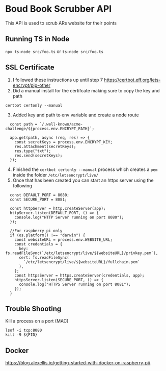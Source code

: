# Boud Book Scrubber API

This API is used to scrub ARs website for their points

## Running TS in Node

`npx ts-node src/foo.ts` or `ts-node src/foo.ts`

## SSL Certificate

1. I followed these instructions up until step 7 https://certbot.eff.org/lets-encrypt/pip-other
2. Did a manual install for the certifcate making sure to copy the key and path

```
certbot certonly --manual

```

3. Added key and path to env variable and create a node route

```
  const path = `/.well-known/acme-challenge/${process.env.ENCRYPT_PATH}`;

  app.get(path, async (req, res) => {
    const secretKeys = process.env.ENCRYPT_KEY;
    res.attachment(secretKeys);
    res.type("txt");
    res.send(secretKeys);
  });
```

4. Finished the `certbot certonly --manual` process which creates a `pem` inside the folder `/etc/letsencrypt/live/`
5. Once that has been created you can start an https server using the following

```
  const DEFAULT_PORT = 8080;
  const SECURE_PORT = 8081;

  const httpServer = http.createServer(app);
  httpServer.listen(DEFAULT_PORT, () => {
    console.log("HTTP Server running on port 8080");
  });

  //For raspberry pi only
  if (os.platform() !== "darwin") {
    const websiteURL = process.env.WEBSITE_URL;
    const credentials = {
      key: fs.readFileSync(`/etc/letsencrypt/live/${websiteURL}/privkey.pem`),
      cert: fs.readFileSync(
        `/etc/letsencrypt/live/${websiteURL}/fullchain.pem`
      ),
    };
    const httpsServer = https.createServer(credentials, app);
    httpsServer.listen(SECURE_PORT, () => {
      console.log("HTTPS Server running on port 8081");
    });
  }
```

## Trouble Shooting

Kill a process on a port (MAC)

```
lsof -i tcp:8080
kill -9 ${PID}
```

## Docker

https://blog.alexellis.io/getting-started-with-docker-on-raspberry-pi/
